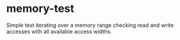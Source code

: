 # memory-test

Simple test iterating over a memory range checking read and write accesses with all available access widths.
